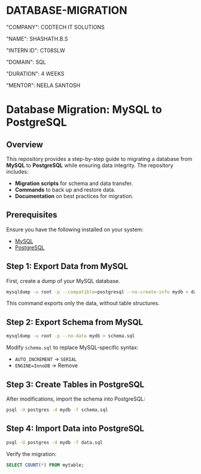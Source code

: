 # DATABASE-MIGRATION

"COMPANY": CODTECH IT SOLUTIONS

"NAME": SHASHATH.B.S

"INTERN ID": CT08SLW

"DOMAIN": SQL

"DURATION": 4 WEEKS

"MENTOR": NEELA SANTOSH

# Database Migration: MySQL to PostgreSQL

## Overview
This repository provides a step-by-step guide to migrating a database from **MySQL** to **PostgreSQL** while ensuring data integrity. The repository includes:
- **Migration scripts** for schema and data transfer.
- **Commands** to back up and restore data.
- **Documentation** on best practices for migration.

## Prerequisites
Ensure you have the following installed on your system:
- [MySQL](https://dev.mysql.com/downloads/)
- [PostgreSQL](https://www.postgresql.org/download/)

## Step 1: Export Data from MySQL
First, create a dump of your MySQL database.
```bash
mysqldump -u root -p --compatible=postgresql --no-create-info mydb > data.sql
```
This command exports only the data, without table structures.

## Step 2: Export Schema from MySQL
```bash
mysqldump -u root -p --no-data mydb > schema.sql
```
Modify `schema.sql` to replace MySQL-specific syntax:
- `AUTO_INCREMENT` → `SERIAL`
- `ENGINE=InnoDB` → Remove

## Step 3: Create Tables in PostgreSQL
After modifications, import the schema into PostgreSQL:
```bash
psql -U postgres -d mydb -f schema.sql
```

## Step 4: Import Data into PostgreSQL
```bash
psql -U postgres -d mydb -f data.sql
```
Verify the migration:
```sql
SELECT COUNT(*) FROM mytable;
```
